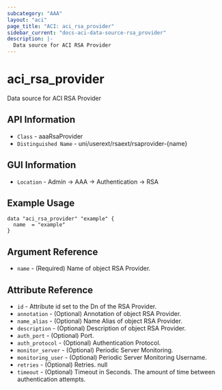 ```yaml
---
subcategory: "AAA"
layout: "aci"
page_title: "ACI: aci_rsa_provider"
sidebar_current: "docs-aci-data-source-rsa_provider"
description: |-
  Data source for ACI RSA Provider
---
```


# aci_rsa_provider #

Data source for ACI RSA Provider


## API Information ##

* `Class` - aaaRsaProvider
* `Distinguished Name` - uni/userext/rsaext/rsaprovider-{name}

## GUI Information ##

* `Location` - Admin -> AAA -> Authentication -> RSA 



## Example Usage ##

```hcl
data "aci_rsa_provider" "example" {
  name  = "example"
}
```

## Argument Reference ##

* `name` - (Required) Name of object RSA Provider.

## Attribute Reference ##
* `id` - Attribute id set to the Dn of the RSA Provider.
* `annotation` - (Optional) Annotation of object RSA Provider.
* `name_alias` - (Optional) Name Alias of object RSA Provider.
* `description` - (Optional) Description of object RSA Provider.
* `auth_port` - (Optional) Port. 
* `auth_protocol` - (Optional) Authentication Protocol. 
* `monitor_server` - (Optional) Periodic Server Monitoring. 
* `monitoring_user` - (Optional) Periodic Server Monitoring Username. 
* `retries` - (Optional) Retries. null
* `timeout` - (Optional) Timeout in Seconds. The amount of time between authentication attempts.
